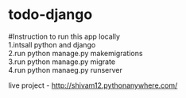 # todo-django

#Instruction to run this app locally  
1.intsall python and django     
2.run python manage.py makemigrations   
3.run python manage.py migrate  
4.run python manaeg.py runserver  

live project - http://shivam12.pythonanywhere.com/


